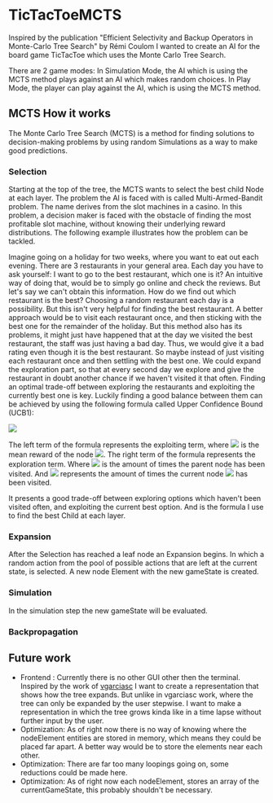 # TicTacToeMCTS
Inspired by the publication "Efficient Selectivity and Backup Operators in Monte-Carlo Tree Search" by Rémi Coulom I wanted to create an AI for the board game TicTacToe which uses the Monte Carlo Tree Search.

There are 2 game modes: 
In Simulation Mode, the AI which is using the MCTS method plays against an AI which makes random choices. In Play Mode, the player can play against the AI, which is using the MCTS method.

## MCTS How it works
The Monte Carlo Tree Search (MCTS) is a method for finding solutions to decision-making problems by using random Simulations as a way to make good predictions.

### Selection
Starting at the top of the tree, the MCTS wants to select the best child Node at each layer. The problem the AI is faced with is called Multi-Armed-Bandit problem. The name derives from the slot machines in a casino. In this problem, a decision maker is faced with the obstacle of finding the most profitable slot machine, without knowing their underlying reward distributions. The following example illustrates how the problem can be tackled.

Imagine going on a holiday for two weeks, where you want to eat out each evening. There are 3 restaurants in your general area. Each day you have to ask yourself: I want to go to the best restaurant, which one is it? An intuitive way of doing that, would be to simply go online and check the reviews. But let's say we can't obtain this information. How do we find out which restaurant is the best? Choosing a random restaurant each day is a possibility. But this isn't very helpful for finding the best restaurant. A better approach would be to visit each restaurant once, and then sticking with the best one for the remainder of the holiday. But this method also has its problems, it might just have happened that at the day we visited the best restaurant, the staff was just having a bad day. Thus, we would give it a bad rating even though it is the best restaurant. So maybe instead of just visiting each restaurant once and then settling with the best one. We could expand the exploration part, so that at every second day we explore and give the restaurant in doubt another chance if we haven't visited it that often. Finding an optimal trade-off between exploring the restaurants and exploiting the currently best one is key. Luckily finding  a good balance between them can be achieved by using the following formula called Upper Confidence Bound (UCB1): 

<img src="https://latex.codecogs.com/svg.image?\text{UCB1}=\overline{X}_{j}&space;&plus;&space;\sqrt{\frac{2\ln(n)}{n_{j}}}">

The left term of the formula represents the exploiting term, where <img src="https://latex.codecogs.com/svg.image?\overline{X}_{j}"> is the mean reward of the node <img src="https://latex.codecogs.com/svg.image?j">. The right term of the formula represents the exploration term. Where <img src="https://latex.codecogs.com/svg.image?n&space;"> is the amount of times the parent node has been visited. And <img src="https://latex.codecogs.com/svg.image?n_{j}"> represents the amount of times the current node <img src="https://latex.codecogs.com/svg.image?j"> has been visited.

It presents a good trade-off between exploring options which haven't been visited often, and exploiting the current best option. And is the formula I use to find the best Child at each layer.

### Expansion
After the Selection has reached a leaf node an Expansion begins. In which a random action from the pool of possible actions that are left at the current state, is selected. A new node Element with the new gameState is created.

### Simulation
In the simulation step the new gameState will be evaluated.

### Backpropagation

## Future work
- Frontend :    Currently there is no other GUI other then the terminal. Inspired by the work of [vgarciasc](https://github.com/vgarciasc/mcts-viz) I want to                   create a representation that shows how the tree expands. But unlike in vgarciasc work, where the tree can only be expanded by the user stepwise.                 I want to make a representation in which the tree grows kinda like in a time lapse without further input by the user. 
- Optimization: As of right now there is no way of knowing where the nodeElement entities are stored in memory, which means they could be placed far apart. A                   better way would be to store the elements near each other.
- Optimization: There are far too many loopings going on, some reductions could be made here. 
- Optimization: As of right now each nodeElement, stores an array of the currentGameState, this probably shouldn't be necessary.
